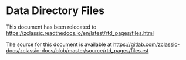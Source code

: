 # Data Directory Files

This document has been relocated to https://zclassic.readthedocs.io/en/latest/rtd_pages/files.html

The source for this document is available at https://gitlab.com/zclassic-docs/zclassic-docs/blob/master/source/rtd_pages/files.rst
